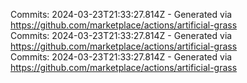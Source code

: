 Commits: 2024-03-23T21:33:27.814Z - Generated via https://github.com/marketplace/actions/artificial-grass
<br>
Commits: 2024-03-23T21:33:27.814Z - Generated via https://github.com/marketplace/actions/artificial-grass
<br>
Commits: 2024-03-23T21:33:27.814Z - Generated via https://github.com/marketplace/actions/artificial-grass
<br>
